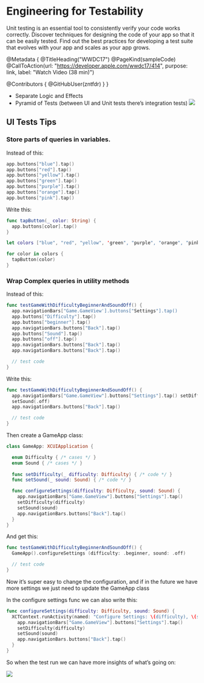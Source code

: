 # Engineering for Testability

Unit testing is an essential tool to consistently verify your code works correctly. Discover techniques for designing the code of your app so that it can be easily tested. Find out the best practices for developing a test suite that evolves with your app and scales as your app grows.

@Metadata {
   @TitleHeading("WWDC17")
   @PageKind(sampleCode)
   @CallToAction(url: "https://developer.apple.com/wwdc17/414", purpose: link, label: "Watch Video (38 min)")

   @Contributors {
      @GitHubUser(zntfdr)
   }
}



- Separate Logic and Effects
- Pyramid of Tests (between UI and Unit tests there’s integration tests)
![][pyramidImage]

## UI Tests Tips

### Store parts of queries in variables.

Instead of this:

```swift
app.buttons["blue"].tap()
app.buttons["red"].tap()
app.buttons["yellow"].tap()
app.buttons["green"].tap()
app.buttons["purple"].tap()
app.buttons["orange"].tap()
app.buttons["pink"].tap() 
```

Write this:

```swift
func tapButton(_ color: String) {
  app.buttons[color].tap() 
}

let colors ["blue", "red", "yellow", 'green", "purple", "orange", "pink"]

for color in colors { 
  tapButton(color)
}
```

### Wrap Complex queries in utility methods

Instead of this:

```swift
func testGameWithDifficultyBeginnerAndSoundOff() { 
  app.navigationBars["Game.GameView'].buttons["Settings"].tap()
  app.buttons["Difficulty"].tap()
  app.buttons["beginner"].tap()
  app.navigationBars.buttons["Back"].tap()
  app.buttons["Sound"].tap()
  app.buttons["off"].tap()
  app.navigationBars.buttons["Back"].tap()
  app.navigationBars.buttons["Back"].tap() 

  // test code 
}
```

Write this:

```swift
func testGameWithDifficultyBeginnerAndSoundOff() {
  app.navigationBars["Game.GameView"].buttons["Settings"].tap() setDifficulty(.beginner)
  setSound(.off) 
  app.navigationBars.buttons["Back"].tap() 

  // test code 
}
```

Then create a GameApp class:

```swift
class GameApp: XCUIApplication { 

  enum Difficulty { /* cases */ }
  enum Sound { /* cases */ }
  
  func setDifficulty(_ difficulty: Difficulty) { /* code */ }
  func setSound(_ sound: Sound) { /* code */ } 

  func configureSettings(difficulty: Difficulty, sound: Sound) {
    app.navigationBars["Game.GameView"].buttons["Settings"].tap() 
    setDifficulty(difficulty)
    setSound(sound)
    app.navigationBars.buttons["Back"].tap() 
  }
}
```

And get this:

```swift
func testGameWithDifficultyBeginnerAndSoundOff() {
  GameApp().configureSettings (difficulty: .beginner, sound: .off)

  // test code 
}
```

Now it’s super easy to change the configuration, and if in the future we have more settings we just need to update the GameApp class

In the configure settings func we can also write this:

```swift
func configureSettings(difficulty: Difficulty, sound: Sound) { 
  XCTContext.runActivity(named: "Configure Settings: \(difficulty), \(sound)") { _ in 
    app.navigationBars["Game.GameView"].buttons["Settings"].tap()
    setDifficulty(difficulty)
    setSound(sound) 
    app.navigationBars.buttons["Back"].tap() 
  }
}
```

So when the test run we can have more insights of what’s going on:

![][testComplex6Image]

[pyramidImage]: WWDC17-414-pyramid
[testComplex6Image]: WWDC17-414-testComplex6